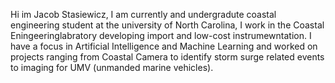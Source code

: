 Hi im Jacob Stasiewicz, I am currently and undergradute coastal engineering student at the university of North Carolina, I work in the Coastal Eningeeringlabratory developing import and low-cost instrumewntation. I have a focus in Artificial Intelligence and Machine Learning and worked on projects ranging from Coastal Camera to identify storm surge related events to imaging for UMV (unmanded marine vehicles).

